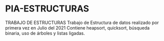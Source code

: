 # PIA-ESTRUCTURAS
 TRABAJO DE ESTRUCTURAS
Trabajo de Estructura de datos realizado por primera vez en Julio del 2021
Contiene heapsort, quicksort, búsqueda binaria, uso de árboles y listas ligadas.


